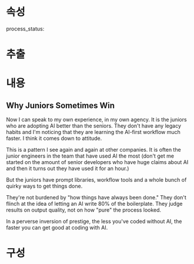 # 속성
process_status:

# 추출


# 내용
## Why Juniors Sometimes Win

Now I can speak to my own experience, in my own agency. It is the juniors who are adopting AI better than the seniors. They don't have any legacy habits and I'm noticing that they are learning the AI-first workflow much faster. I think it comes down to attitude.

This is a pattern I see again and again at other companies. It is often the junior engineers in the team that have used AI the most (don't get me started on the amount of senior developers who have huge claims about AI and then it turns out they have used it for an hour.)

But the juniors have prompt libraries, workflow tools and a whole bunch of quirky ways to get things done.

They're not burdened by "how things have always been done." They don't flinch at the idea of letting an AI write 80% of the boilerplate. They judge results on output quality, not on how "pure" the process looked.

In a perverse inversion of prestige, the less you've coded without AI, the faster you can get good at coding with AI.

# 구성
